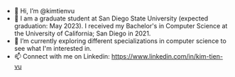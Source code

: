 - 👋 Hi, I’m @kimtienvu
- 👀 I am a graduate student at San Diego State University (expected graduation: May 2023). I received my Bachelor's in Computer Science at the University of California; San Diego in 2021.
- 🌱 I’m currently exploring different specializations in computer science to see what I'm interested in.
- 📫 Connect with me on Linkedin: https://www.linkedin.com/in/kim-tien-vu

<!---
kimtienvu/kimtienvu is a ✨ special ✨ repository because its `README.md` (this file) appears on your GitHub profile.
You can click the Preview link to take a look at your changes.
--->
